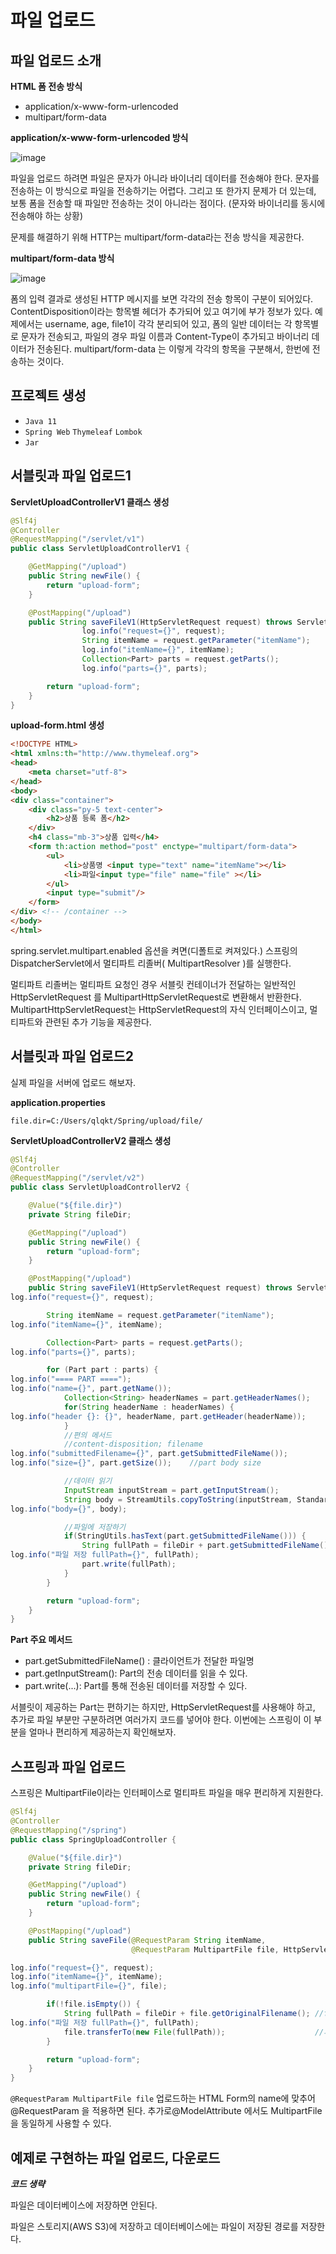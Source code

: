 # 파일 업로드

## 파일 업로드 소개

**HTML 폼 전송 방식**

- application/x-www-form-urlencoded
- multipart/form-data

**application/x-www-form-urlencoded 방식**

![image](https://user-images.githubusercontent.com/106286686/209803619-a53d12ac-2fd9-42ca-b433-ccd3652e3b2a.png)

파일을 업로드 하려면 파일은 문자가 아니라 바이너리 데이터를 전송해야 한다. 문자를 전송하는 이
방식으로 파일을 전송하기는 어렵다. 그리고 또 한가지 문제가 더 있는데, 보통 폼을 전송할 때 파일만 전송하는 것이 아니라는 점이다. (문자와 바이너리를 동시에 전송해야 하는 상황)

문제를 해결하기 위해 HTTP는 multipart/form-data라는 전송 방식을 제공한다.

**multipart/form-data 방식**

![image](https://user-images.githubusercontent.com/106286686/209803668-c64a066f-6219-41a9-a877-31ce6af50999.png)

폼의 입력 결과로 생성된 HTTP 메시지를 보면 각각의 전송 항목이 구분이 되어있다. ContentDisposition이라는 항목별 헤더가 추가되어 있고 여기에 부가 정보가 있다. 예제에서는 username, age, file1이 각각 분리되어 있고, 폼의 일반 데이터는 각 항목별로 문자가 전송되고, 파일의 경우 파일 이름과 Content-Type이 추가되고 바이너리 데이터가 전송된다.
multipart/form-data 는 이렇게 각각의 항목을 구분해서, 한번에 전송하는 것이다.

## 프로젝트 생성

- `Java 11`
- `Spring Web` `Thymeleaf` `Lombok`
- `Jar`

## 서블릿과 파일 업로드1

**ServletUploadControllerV1 클래스 생성**

```java
@Slf4j
@Controller
@RequestMapping("/servlet/v1")
public class ServletUploadControllerV1 {

    @GetMapping("/upload")
    public String newFile() {
        return "upload-form";
    }

    @PostMapping("/upload")
    public String saveFileV1(HttpServletRequest request) throws ServletException, IOException {
				log.info("request={}", request);
				String itemName = request.getParameter("itemName");
				log.info("itemName={}", itemName);
				Collection<Part> parts = request.getParts();
				log.info("parts={}", parts);

        return "upload-form";
    }
}
```

**upload-form.html 생성**

```html
<!DOCTYPE HTML>
<html xmlns:th="http://www.thymeleaf.org">
<head>
    <meta charset="utf-8">
</head>
<body>
<div class="container">
    <div class="py-5 text-center">
        <h2>상품 등록 폼</h2>
    </div>
    <h4 class="mb-3">상품 입력</h4>
    <form th:action method="post" enctype="multipart/form-data">
        <ul>
            <li>상품명 <input type="text" name="itemName"></li>
            <li>파일<input type="file" name="file" ></li>
        </ul>
        <input type="submit"/>
    </form>
</div> <!-- /container -->
</body>
</html>
```

spring.servlet.multipart.enabled 옵션을 켜면(디폴트로 켜져있다.) 스프링의 DispatcherServlet에서 멀티파트 리졸버( MultipartResolver )를 실행한다. 

멀티파트 리졸버는 멀티파트 요청인 경우 서블릿 컨테이너가 전달하는 일반적인 HttpServletRequest 를 MultipartHttpServletRequest로 변환해서 반환한다.
MultipartHttpServletRequest는 HttpServletRequest의 자식 인터페이스이고, 멀티파트와 관련된 추가 기능을 제공한다.

## 서블릿과 파일 업로드2

실제 파일을 서버에 업로드 해보자.

**application.properties**

`file.dir=C:/Users/qlqkt/Spring/upload/file/`

**ServletUploadControllerV2 클래스 생성**

```java
@Slf4j
@Controller
@RequestMapping("/servlet/v2")
public class ServletUploadControllerV2 {

    @Value("${file.dir}")
    private String fileDir;

    @GetMapping("/upload")
    public String newFile() {
        return "upload-form";
    }

    @PostMapping("/upload")
    public String saveFileV1(HttpServletRequest request) throws ServletException, IOException {
log.info("request={}", request);

        String itemName = request.getParameter("itemName");
log.info("itemName={}", itemName);

        Collection<Part> parts = request.getParts();
log.info("parts={}", parts);

        for (Part part : parts) {
log.info("==== PART ====");
log.info("name={}", part.getName());
            Collection<String> headerNames = part.getHeaderNames();
            for(String headerName : headerNames) {
log.info("header {}: {}", headerName, part.getHeader(headerName));
            }
            //편의 메서드
            //content-disposition; filename
log.info("submittedFilename={}", part.getSubmittedFileName());
log.info("size={}", part.getSize());    //part body size

            //데이터 읽기
            InputStream inputStream = part.getInputStream();
            String body = StreamUtils.copyToString(inputStream, StandardCharsets.UTF_8);
log.info("body={}", body);

            //파일에 저장하기
            if(StringUtils.hasText(part.getSubmittedFileName())) {
                String fullPath = fileDir + part.getSubmittedFileName();
log.info("파일 저장 fullPath={}", fullPath);
                part.write(fullPath);
            }
        }

        return "upload-form";
    }
}
```

**Part 주요 메서드**

- part.getSubmittedFileName() : 클라이언트가 전달한 파일명
- part.getInputStream(): Part의 전송 데이터를 읽을 수 있다.
- part.write(...): Part를 통해 전송된 데이터를 저장할 수 있다.

서블릿이 제공하는 Part는 편하기는 하지만, HttpServletRequest를 사용해야 하고, 추가로 파일
부분만 구분하려면 여러가지 코드를 넣어야 한다. 이번에는 스프링이 이 부분을 얼마나 편리하게
제공하는지 확인해보자.

## 스프링과 파일 업로드

스프링은 MultipartFile이라는 인터페이스로 멀티파트 파일을 매우 편리하게 지원한다.

```java
@Slf4j
@Controller
@RequestMapping("/spring")
public class SpringUploadController {

    @Value("${file.dir}")
    private String fileDir;

    @GetMapping("/upload")
    public String newFile() {
        return "upload-form";
    }

    @PostMapping("/upload")
    public String saveFile(@RequestParam String itemName,
                           @RequestParam MultipartFile file, HttpServletRequest request) throws IOException {

log.info("request={}", request);
log.info("itemName={}", itemName);
log.info("multipartFile={}", file);

        if(!file.isEmpty()) {
            String fullPath = fileDir + file.getOriginalFilename(); //file.getOriginalFilename(): 업로드 파일 명
log.info("파일 저장 fullPath={}", fullPath);
            file.transferTo(new File(fullPath));                    //파일 저장
        }

        return "upload-form";
    }
}
```

`@RequestParam MultipartFile file`
업로드하는 HTML Form의 name에 맞추어 @RequestParam 을 적용하면 된다. 추가로@ModelAttribute 에서도 MultipartFile 을 동일하게 사용할 수 있다.

## 예제로 구현하는 파일 업로드, 다운로드

***코드 생략***

파일은 데이터베이스에 저장하면 안된다.

파일은 스토리지(AWS S3)에 저장하고 데이터베이스에는 파일이 저장된 경로를 저장한다.

